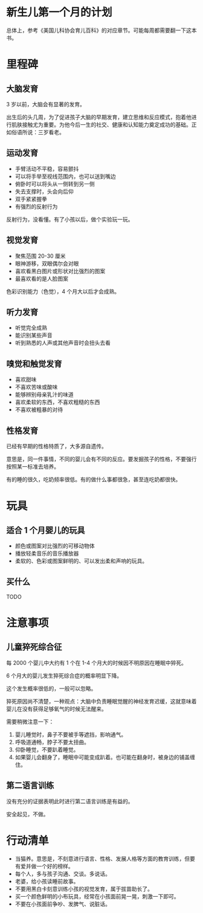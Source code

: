 新生儿第一个月的计划
===

总体上，参考《美国儿科协会育儿百科》的对应章节。可能每周都需要翻一下这本书。

# 里程碑

## 大脑发育

3 岁以前，大脑会有显著的发育。

出生后的头几周，为了促进孩子大脑的早期发育，建立思维和反应模式，抱着他进行肌肤接触尤为重要。为他今后一生的社交、健康和认知能力奠定成功的基础。正如俗语所说：三岁看老。

## 运动发育

- 手臂活动不平稳，容易颤抖
- 可以将手举至视线范围内，也可以送到嘴边
- 俯卧时可以将头从一侧转到另一侧
- 失去支撑时，头会向后仰
- 双手紧紧握拳
- 有强烈的反射行为

反射行为，没看懂。有了小孩以后，做个实验玩一玩。


## 视觉发育

- 聚焦范围 20-30 厘米
- 眼神游移，双眼偶尔会对眼
- 喜欢看黑白图片或形状对比强烈的图案
- 最喜欢看的是人脸图案

色彩识别能力（色觉），4 个月大以后才会成熟。

## 听力发育

- 听觉完全成熟
- 能识别某些声音
- 听到熟悉的人声或其他声音时会扭头去看

## 嗅觉和触觉发育

- 喜欢甜味
- 不喜欢苦味或酸味
- 能够辨别母亲乳汁的味道
- 喜欢柔软的东西，不喜欢粗糙的东西
- 不喜欢被粗暴的对待

## 性格发育

已经有早期的性格特质了，大多源自遗传。

意思是，同一件事情，不同的婴儿会有不同的反应。要发掘孩子的性格，不要强行按照某一标准去培养。

有的睡的很久，吃奶频率很低。有的做什么事都很急，甚至连吃奶都很快。

# 玩具

## 适合 1 个月婴儿的玩具

- 颜色或图案对比强烈的可移动物体
- 播放轻柔音乐的音乐播放器
- 柔软的、色彩或图案鲜明的、可以发出柔和声响的玩具。

## 买什么

TODO

# 注意事项

## 儿童猝死综合征

每 2000 个婴儿中大约有 1 个在 1-4 个月大的时候因不明原因在睡眠中猝死。

6 个月大的婴儿发生猝死综合症的概率明显下降。

这个发生概率很低的，一般可以忽略。

猝死原因尚不清楚，一种观点：大脑中负责睡眠觉醒的神经发育迟缓，这就意味着婴儿在没有获得足够氧气的时候无法醒来。

需要稍微注意一下：

1. 婴儿睡觉时，鼻子不要被手等遮挡，影响通气。
2. 呼吸道通畅，脖子不要太扭曲。
3. 仰卧睡觉，不要趴着睡觉。
4. 如果婴儿会翻身了，睡眠中可能变成趴着。也可能在翻身时，被身边的铺盖缠住。

## 第二语言训练

没有充分的证据表明此时进行第二语言训练是有益的。

安全起见，不做。


# 行动清单

- 当猫养。意思是，不刻意进行语言、性格、发展人格等方面的教育训练，但要有爱并做一个好的榜样。
- 每个人，多与孩子沟通、交谈。多说话。
- 老婆，给小孩读睡前故事。
- 不要用黑白卡刻意训练小孩的视觉发育，属于拔苗助长了。
- 买一个颜色鲜明的小布玩具，经常在小孩面前晃一晃，刺激一下即可。
- 不要在小孩面前争吵、发脾气、说脏话。
